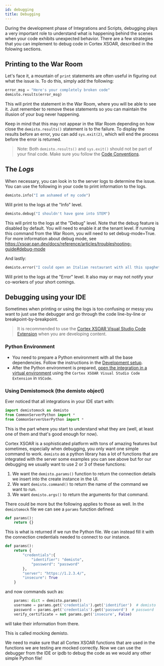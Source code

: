 ```yaml
---
id: debugging
title: Debugging
---
```


During the development phase of Integrations and Scripts, debugging plays a very important role to understand what is happening behind the scenes when your code exhibits unexpected behavior. There are a few strategies that you can implement to debug code in Cortex XSOAR, described in the folowing sections.

## Printing to the War Room

Let's face it, a mountain of `print` statements are often useful in figuring out what the issue is. To do this, simply add the following:

```python
error_msg = "Here's your completely broken code"
demisto.results(error_msg)
```

This will print the statement in the War Room, where you will be able to see it. Just remember to remove these statements so you can maintain the illusion of your bug never happening.

Keep in mind that this may not appear in the War Room depending on how close the ```demisto.results()``` statement is to the failure. To display the results before an error, you can add ```sys.exit(2)```, which will end the process before the error is returned.

>Note:
Both ```demisto.results()``` and ```sys.exit()``` should not be part of your final code. Make sure you follow the [Code Conventions](../integrations/code-conventions).


## The *Logs*

When necessary, you can look in to the server logs to determine the issue. You can use the following in your code to print information to the logs.

```python
demisto.info("I am ashamed of my code")
```

Will print to the logs at the "Info" level.

```python
demisto.debug("I shouldn't have gone into STEM")
```

This will print to the logs at the "Debug" level. Note that the debug feature is disabled by default. You will need to enable it at the tenant level. If running this command from the War Room, you  will need to set debug-mode=True.
For more information about debug mode, see https://xsoar.pan.dev/docs/reference/articles/troubleshooting-guide#debug-mode

And lastly:

```python
demisto.error("I could open an Italian restaurant with all this spaghetti I am writing.")
```

Will print to the logs at the "Error" level. It also may or may not notify your co-workers of your short comings.

## Debugging using your IDE

Sometimes when printing or using the logs is too confusing or messy you want to just use the debugger and go through the code line-by-line or breakpoint-by-breakpoint.

> It is recommended to use the [Cortex XSOAR Visual Studio Code Extension](../concepts/vscode-extension.md) when you are developing content.

### Python Environment  

* You need to prepare a Python environment with all the base dependencies. Follow the instructions in the [Development setup](../concepts/dev-setup.md).
* After the Python environment is prepared, [open the integration in a virtual environment](../concepts/vscode-extension.md#open-integrations-and-scripts-in-python-virtual-environment) using the `Cortex XSOAR Visual Studio Code Extension` in `VSCode`.
### Using Demistomock (the demisto object)

Ever noticed that all integrations in your IDE start with:

```python
import demistomock as demisto
from CommonServerPython import *
from CommonServerUserPython import *
```

This is the part where you start to understand what they are (well, at least one of them and that's good enough for now).

Cortex XSOAR is a sophisticated platform with tons of amazing features but sometimes, especially when debugging, you only want one simple command to work. `demisto` as a python library has a lot of functions that are integrated with the server some examples you can see above but for our debugging we usually want to use 2 or 3 of these functions:

1. We want the `demisto.params()` function to return the connection details we insert into the create instance in the UI.
1. We want `demisto.command()` to return the name of the command we want to run.
1. We want `demisto.args()` to return the arguments for that command.

There could be more but the following applies to those as well.
In the `demistomock` file we can see a `params` function defined:

```python
def params():
    return {}
```

This is what is returned if we run the Python file.
We can instead fill it with the connection credentials needed to connect to our instance.

```python
def params():
    return {
        "credentials":{
            "identifier": "demisto",
            "password": "password"
        },
        "server": "https://1.2.3.4/",
        "insecure": True
    }
```

and now commands such as:

```python
    params: dict = demisto.params()
    username = params.get('credentials').get('identifier')  # demisto
    password = params.get('credentials').get('password')  # password
    verify_certificate = not params.get('insecure', False)
```

will take their information from there.

This is called mocking demisto.

We need to make sure that all Cortex XSOAR functions that are used in the functions we are testing are mocked correctly.
Now we can use the debugger from the IDE or ipdb to debug the code as we would any other simple Python file!
